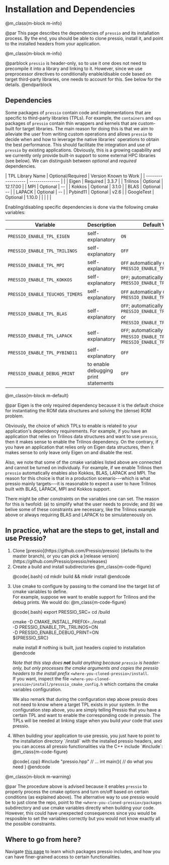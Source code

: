
# Installation and Dependencies


@m_class{m-block m-info}

@par
This page describes the dependencies of `pressio` and its installation process.
By the end, you should be able to clone pressio, install it,
and point to the installed headers from your application.


@m_class{m-block m-info}

@parblock `pressio` is header-only, so to use it one does not need to precompile it
into a library and linking to it.
However, since we use preprocessor directives to conditionally
enable/disable code based on target third-party libraries,
one needs to account for this. See below for the details.
@endparblock



## Dependencies

Some packages of `pressio` contain code and implementations
that are specific to third-party libraries (TPLs).
For example, the `containers` and `ops` packages of `pressio` contain
thin wrappers and kernels that are custom-built for target libraries.
The main reason for doing this is that we aim to alleviate the user from
writing custom operations and allows `pressio` to decide when and how to leverage
the native libraries' operations to obtain the best performance.
This should facilitate the integration and use of `pressio` by existing applications.
Obviously, this is a growing capability and we currently only
provide built-in support to some external HPC libraries (see below).
We can distinguish between *optional* and *required* dependencies.

| TPL Library Name   | Optional/Required | Version Known to Work |
| ------------------ | ---------------   |                       |
| Eigen              | Required          | 3.3.7                 |
| Trilinos           | Optional          | 12.17.00              |
| MPI                | Optional          | --                    |
| Kokkos             | Optional          | 3.1.0                 |
| BLAS               | Optional          | --                    |
| LAPACK             | Optional          | --                    |
| Pybind11           | Optional          | v2.6                  |
| GoogleTest         | Optional          | 1.10.0                |
|                    |                   |                       |


Enabling/disabling specific dependencies is done via the following cmake variables:

| Variable                        | Description                          | Default Value                                                                                   |
| ------------------              | ---------------                      | -----------                                                                                     |
| `PRESSIO_ENABLE_TPL_EIGEN`      | self-explanatory                     | `ON`                                                                                            |
| `PRESSIO_ENABLE_TPL_TRILINOS`   | self-explanatory                     | `OFF`                                                                                           |
| `PRESSIO_ENABLE_TPL_MPI`        | self-explanatory                     | `OFF`  automatically `ON` if `PRESSIO_ENABLE_TPL_TRILINOS=ON`                                   |
| `PRESSIO_ENABLE_TPL_KOKKOS`     | self-explanatory                     | `OFF`; automatically `ON` if `PRESSIO_ENABLE_TPL_TRILINOS=ON`                                   |
| `PRESSIO_ENABLE_TEUCHOS_TIMERS` | self-explanatory                     | `OFF`  automatically `ON` if `PRESSIO_ENABLE_TPL_TRILINOS=ON`                                   |
| `PRESSIO_ENABLE_TPL_BLAS`       | self-explanatory                     | `OFF`; automatically `ON` if `PRESSIO_ENABLE_TPL_LAPACK=ON` or `PRESSIO_ENABLE_TPL_TRILINOS=ON` |
| `PRESSIO_ENABLE_TPL_LAPACK`     | self-explanatory                     | `OFF`; automatically `ON` if `PRESSIO_ENABLE_TPL_BLAS=ON` or `PRESSIO_ENABLE_TPL_TRILINOS=ON`   |
| `PRESSIO_ENABLE_TPL_PYBIND11`   | self-explanatory                     | `OFF`                                                                                           |
| `PRESSIO_ENABLE_DEBUG_PRINT`    | to enable debugging print statements | `OFF`                                                                                           |

@m_class{m-block m-default}

@par
	Eigen is the only required dependency because it is the
	default choice for instantiating the ROM data structures
	and solving the (dense) ROM problem.



Obviously, the choice of which TPLs to enable is related to
your application's dependency requirements.
For example, if you have an application that relies on
Trilinos data structures and want to use `pressio`,
then it makes sense to enable the Trilinos dependency.
On the contrary, if you have an application that relies only on
Eigen data structures, then it makes sense to only leave only Eigen on
and disable the rest.

Also, we note that some of the cmake variables listed above are connected
and cannot be turned on individualy.
For example, if we enable Trilinos then `pressio` automatically
enables also Kokkos, BLAS, LAPACK and MPI.
The reason for this choice is that in a production scenario---which is what
pressio mainly targets---it is reasonable
to expect a user to have Trilinos built with BLAS, LAPACK, MPI and Kokkos support.

There might be other constraints on the variables one can set.
The reason for this is twofold: (a) to simplify what the user needs
to provide; and (b) we belive some of these constraints are necessary, like
the Trilinos example above or always requiring BLAS and LAPACK to be simulateneously on.
<!-- Note that, since `pressio` is header-only, any TPL you want to enable -->
<!-- is not really needed when installing `pressio`, but it is needed when -->
<!-- you build any code that *uses* pressio. -->
<!-- Therefore, you need to make sure that before you use `pressio` in your code, -->
<!-- you include/link to any TPL you want to use. -->
<!-- At the very minimum, you need to have Eigen installed. -->


## In practice, what are the steps to get, install and use Pressio?
<ol>
<li>Clone [pressio](https://github.com/Pressio/pressio) (defaults to the master branch),
or you can pick a [release version](https://github.com/Pressio/pressio/releases) </li>

<li>Create a build and install subdirectories
@m_class{m-code-figure}

@code{.bash}
cd <where-you-cloned-pressio>
mkdir build && mkdir install
@endcode
</li>

<li> Use cmake to configure by passing to the comand line the target list of cmake variables to define. <br/>
For example, suppose we want to enable support for Trilinos and the debug prints. We would do:
@m_class{m-code-figure}

@code{.bash}
export PRESSIO_SRC=<where-you-cloned-pressio>
cd <where-you-cloned-pressio>/build

cmake -D CMAKE_INSTALL_PREFIX=../install \
	  -D PRESSIO_ENABLE_TPL_TRILINOS=ON \
	  -D PRESSIO_ENABLE_DEBUG_PRINT=ON \
	  ${PRESSIO_SRC}

make install # nothing is built, just headers copied to installation
@endcode
</li>

*Note that this step does **not** build anything because `pressio` is header-only,
but only processes the cmake arguments and copies the pressio headers to the
install prefix* `<where-you-cloned-pressio>/install`.<br/>
If you want, inspect the file `<where-you-cloned-pressio>/install/presssio_cmake_config.h`
which contains the cmake variables configuration.

We also remark that during the configuration step above pressio
does not need to know where a target TPL exists in your system.
In the configuration step above, you are simply telling Pressio that you have
a certain TPL and want to enable the corresponding code in pressio.
The TPLs will be needed at linking stage when you build *your* code that *uses* pressio.

<li> When building your application to use pressio, you just have to point to
the installation directory `<where-you-cloned-pressio>/install` with the installed
pressio headers, and you can access all pressio functionalities via the C++ include `#include<pressio.hpp>`:
@m_class{m-code-figure}

@code{.cpp}
#include "pressio.hpp"
// ...
int main(){
  // do what you need
}
@endcode
</li>
</ol>

@m_class{m-block m-warning}

@par
The procedure above is advised because it enables `pressio`
to properly process the cmake options and turn on/off based
on certain conditions (as explained above).
The alternative way to use pressio would be to just clone the repo,
point to the `<where-you-cloned-pressio>/packages` subdirectory
and use cmake variables directly when building your code.
However, this could have unexpected consequences since
you would be resposible to set the variables correctly but you would not
know exactly all the possible constraints.

## Where to go from here?
Navigate [this page](./md_pages_getstarted_packages.html) to learn which packages
pressio includes, and how you can have finer-grained access to certain functionalities.
